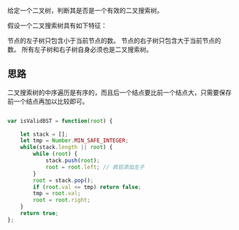 给定一个二叉树，判断其是否是一个有效的二叉搜索树。

假设一个二叉搜索树具有如下特征：

节点的左子树只包含小于当前节点的数。
节点的右子树只包含大于当前节点的数。
所有左子树和右子树自身必须也是二叉搜索树。

## 思路
二叉搜索树的中序遍历是有序的，而且后一个结点要比前一个结点大，只需要保存前一个结点再加以比较即可。

```javascript

var isValidBST = function(root) {
    
    let stack = [];
    let tmp = Number.MIN_SAFE_INTEGER;
    while(stack.length || root) {
        while (root) {
            stack.push(root);
            root = root.left; // 疯狂添加左子
        }
        root = stack.pop();
        if (root.val <= tmp) return false;
        tmp = root.val;
        root = root.right;
    }
    return true;
};
```

